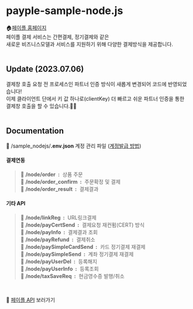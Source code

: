 # payple-sample-node.js

🏠[페이플 홈페이지](https://www.payple.kr/)<br>
페이플 결제 서비스는 간편결제, 정기결제와 같은 <br>
새로운 비즈니스모델과 서비스를 지원하기 위해 다양한 결제방식을 제공합니다.
<br><br>


## Update (2023.07.06)
결제창 호출 요청 전 프로세스인 파트너 인증 방식이 새롭게 변경되어 코드에 반영되었습니다!<br>
이제 클라이언트 단에서 키 값 하나로(clientKey) 더 빠르고 쉬운 파트너 인증을 통한 결제창 호출을 할 수 있습니다.🧑‍💻
<br><br>


## Documentation

📂 /sample_nodejs/**.env.json** 계정 관리 파일 ([계정발급 방법](https://developer.payple.kr/quick/account))<br>
#### 결제연동
>📂 **/node/order &nbsp;:** &nbsp;상품 주문<br>
>📂 **/node/order_confirm &nbsp;:** &nbsp;주문확정 및 결제<br>
>📂 **/node/order_result &nbsp;:** &nbsp;결제결과<br>
#### 기타 API
>📂 **/node/linkReg &nbsp;:** &nbsp;URL링크결제<br> 
>📂 **/node/payCertSend &nbsp;:** &nbsp;결제요청 재컨펌(CERT) 방식<br>
>📂 **/node/payInfo &nbsp;:** &nbsp;결제결과 조회<br> 
>📂 **/node/payRefund &nbsp;:** &nbsp;결제취소<br>
>📂 **/node/paySimpleCardSend &nbsp;:** &nbsp;카드 정기결제 재결제<br>
>📂 **/node/paySimpleSend &nbsp;:** &nbsp;계좌 정기결제 재결제<br>
>📂 **/node/payUserDel &nbsp;:** &nbsp;등록해지<br>
>📂 **/node/payUserInfo &nbsp;:** &nbsp;등록조회<br>
>📂 **/node/taxSaveReq &nbsp;:** &nbsp;현금영수증 발행/취소<br>
<br>

🙋‍ [페이플 API](https://developer.payple.kr) 보러가기

